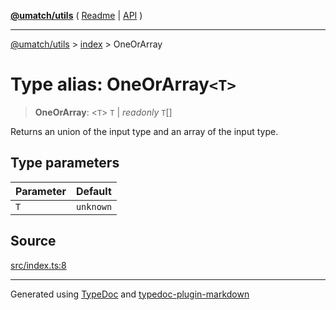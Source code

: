 [**@umatch/utils**](../../README.md) ( [Readme](../../README.md) \| [API](../../API.md) )

---

[@umatch/utils](../../API.md) > [index](../README.md) > OneOrArray

# Type alias: OneOrArray`<T>`

> **OneOrArray**: \<`T`\> `T` \| _readonly_ `T`[]

Returns an union of the input type and an array of the input type.

## Type parameters

| Parameter | Default   |
| :-------- | :-------- |
| `T`       | `unknown` |

## Source

[src/index.ts:8](https://github.com/umatch-oficial/utils/blob/1dcf13d/src/index.ts#L8)

---

Generated using [TypeDoc](https://typedoc.org/) and [typedoc-plugin-markdown](https://www.npmjs.com/package/typedoc-plugin-markdown)
